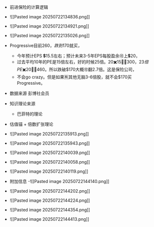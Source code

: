 - 前进保险的计算逻辑
- ![[Pasted image 20250722134836.png]]
- ![[Pasted image 20250722134921.png]]
- ![[Pasted image 20250722135026.png]]
- Progressive目前$260，跌到$170就买，
	- 今年预计EPS 💲15.5左右；预计未来3-5年EPS每股盈余🉑上💲20，
	- 过去平均10年的PE是15倍左右，好的时候25倍。$20✖️15🟰💲300，23倍PE✖️$20🟰💲460。所以跌破$170大概🉑翻2.7倍。这是保险公司，
	- 不会go crazy。但是如果🈶其他无脑3-6倍股，就不会$170买Progressive。

-  数据来源 彭博社会员

-  知识理论来源
	- 巴菲特的理论



-  估值锚 + 倍数扩张理论 
- ![[Pasted image 20250722135913.png]]
- ![[Pasted image 20250722135943.png]]
- ![[Pasted image 20250722140039.png]]
- ![[Pasted image 20250722140058.png]]
- ![[Pasted image 20250722140119.png]]
- 附加信息
	-![[Pasted image 20250722144140.png]]
- ![[Pasted image 20250722144202.png]]
- ![[Pasted image 20250722144224.png]]
- ![[Pasted image 20250722144354.png]]
- ![[Pasted image 20250722144413.png]]